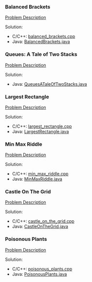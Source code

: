 ### Balanced Brackets
[Problem Description](https://www.hackerrank.com/challenges/balanced-brackets/problem?h_l=interview&playlist_slugs%5B%5D%5B%5D=interview-preparation-kit&playlist_slugs%5B%5D%5B%5D=stacks-queues)

Solution:

* C/C++: [balanced_brackets.cpp](balanced_brackets.cpp)
* Java: [BalancedBrackets.java](BalancedBrackets.java)

### Queues: A Tale of Two Stacks
[Problem Description](https://www.hackerrank.com/challenges/ctci-queue-using-two-stacks/problem?h_l=interview&playlist_slugs%5B%5D%5B%5D=interview-preparation-kit&playlist_slugs%5B%5D%5B%5D=stacks-queues)

Solution:

* Java: [QueuesATaleOfTwoStacks.java](QueuesATaleOfTwoStacks.java)

### Largest Rectangle
[Problem Description](https://www.hackerrank.com/challenges/largest-rectangle/problem?h_l=interview&playlist_slugs%5B%5D%5B%5D=interview-preparation-kit&playlist_slugs%5B%5D%5B%5D=stacks-queues)

Solution:

* C/C++: [largest_rectangle.cpp](largest_rectangle.cpp)
* Java: [LargestRectangle.java](LargestRectangle.java)

### Min Max Riddle
[Problem Description](https://www.hackerrank.com/challenges/min-max-riddle/problem?h_l=interview&playlist_slugs%5B%5D%5B%5D=interview-preparation-kit&playlist_slugs%5B%5D%5B%5D=stacks-queues)

Solution:

* C/C++: [min_max_riddle.cpp](min_max_riddle.cpp)
* Java: [MinMaxRiddle.java](MinMaxRiddle.java)

### Castle On The Grid
[Problem Description](https://www.hackerrank.com/challenges/castle-on-the-grid/problem?h_l=interview&playlist_slugs%5B%5D%5B%5D=interview-preparation-kit&playlist_slugs%5B%5D%5B%5D=stacks-queues)

Solution:

* C/C++: [castle_on_the_grid.cpp](castle_on_the_grid.cpp)
* Java: [CastleOnTheGrid.java](CastleOnTheGrid.java)

### Poisonous Plants
[Problem Description](https://www.hackerrank.com/challenges/poisonous-plants/problem?h_l=interview&playlist_slugs%5B%5D%5B%5D=interview-preparation-kit&playlist_slugs%5B%5D%5B%5D=stacks-queues)

Solution:

* C/C++: [poisonous_plants.cpp](poisonous_plants.cpp)
* Java: [PoisonousPlants.java](PoisonousPlants.java)
